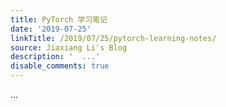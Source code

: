 ```yaml
---
title: PyTorch 学习笔记
date: '2019-07-25'
linkTitle: /2019/07/25/pytorch-learning-notes/
source: Jiaxiang Li's Blog
description: '  ...'
disable_comments: true
---
```

  ...